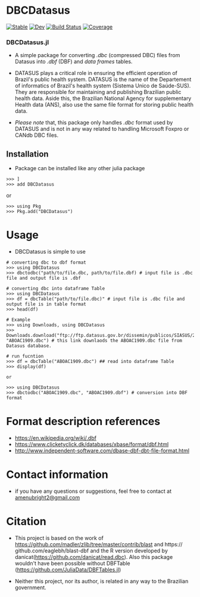 # DBCDatasus

[![Stable](https://img.shields.io/badge/docs-stable-blue.svg)](https://lego-yaw.github.io/DBCDatasus.jl/stable/)
[![Dev](https://img.shields.io/badge/docs-dev-blue.svg)](https://lego-yaw.github.io/DBCDatasus.jl/dev/)
[![Build Status](https://github.com/lego-yaw/DBCDatasus.jl/actions/workflows/CI.yml/badge.svg?branch=main)](https://github.com/lego-yaw/DBCDatasus.jl/actions/workflows/CI.yml?query=branch%3Amain)
[![Coverage](https://codecov.io/gh/lego-yaw/DBCDatasus.jl/branch/main/graph/badge.svg)](https://codecov.io/gh/lego-yaw/DBCDatasus.jl)



### DBCDatasus.jl
+ A simple package for converting *.dbc* (compressed DBC) files from Datasus into *.dbf* (DBF) and *data frames* tables. 

+ DATASUS plays a critical role in ensuring the efficient operation of Brazil's public health system. DATASUS is the name of the Departement of informatics of Brazil's health system (Sistema Unico de Saúde-SUS). They are responsible for maintaining and publishing Brazilian public health data. Aside this, the Brazilian National Agency for supplementary Health data (ANS), also use the same file format for storing public health data. 

+ *Please note* that, this package only handles *.dbc*  format used by DATASUS and is not in any way related to handling Microsoft Foxpro or CANdb DBC files.

## Installation
+ Package can be installed like any other julia package  

```Julia-repl
>>> ]
>>> add DBCDatasus
```
or

```
>>> using Pkg
>>> Pkg.add("DBCDatasus")
```
# Usage 
+ DBCDatasus is simple to use 

```
# converting dbc to dbf format
>>> using DBCDatasus
>>> dbctodbc("path/to/file.dbc, path/to/file.dbf) # input file is .dbc file and output file is .dbf

# converting dbc into dataframe Table
>>> using DBCDatasus
>>> df = dbcTable("path/to/file.dbc)" # input file is .dbc file and output file is in table format
>>> head(df) 

# Example
>>> using Downloads, using DBCDatasus
>>> Downloads.download("ftp://ftp.datasus.gov.br/dissemin/publicos/SIASUS/200801_/Dados/ABOAC1909.dbc", "ABOAC1909.dbc") # this link downlaods the ABOAC1909.dbc file from Datasus database.

# run fucntion
>>> df = dbcTable("ABOAC1909.dbc") ## read into dataframe Table
>>> display(df) 

or

>>> using DBCDatasus
>>> dbctodbc("ABOAC1909.dbc", "ABOAC1909.dbf") # conversion into DBF format

```

# Format description references

* https://en.wikipedia.org/wiki/.dbf
* https://www.clicketyclick.dk/databases/xbase/format/dbf.html
* http://www.independent-software.com/dbase-dbf-dbt-file-format.html

# Contact information
+ if you have any questions or suggestions, feel free to contact at amenubright2@gmail.com

# Citation
+ This project is based on the work of https://github.com/madler/zlib/tree/master/contrib/blast and https:// github.com/eaglebh/blast-dbf and the R version developed by danicat(https://github.com/danicat/read.dbc). 
Also this package wouldn't have been possible without DBFTable (https://github.com/JuliaData/DBFTables.jl)

+ Neither this project, nor its author, is related in any way to the Brazilian government.
